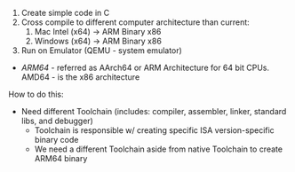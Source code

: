 1. Create simple code in C
2. Cross compile to different computer architecture than current: 
	1. Mac Intel (x64) -> ARM Binary x86
	2. Windows (x64) -> ARM Binary x86
3. Run on Emulator (QEMU - system emulator)

- _ARM64_ - referred as AArch64 or ARM Architecture for 64 bit CPUs. AMD64 - is the x86 architecture

How to do this:
- Need different Toolchain (includes: compiler, assembler, linker, standard libs, and debugger)
	- Toolchain is responsible w/ creating specific ISA version-specific binary code
	- We need a different Toolchain aside from native Toolchain to create ARM64 binary
